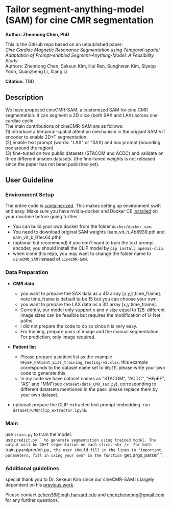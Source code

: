 # Tailor segment-anything-model (SAM) for cine CMR segmentation
**Author: Zhennong Chen, PhD**<br />

This is the GitHub repo based on an unpublished paper: <br />
*Cine Cardiac Magnetic Resonance Segmentation using Temporal-spatial Adaptation of Prompt-enabled Segment-Anything-Model: A Feasibility Study*<br />
Authors: Zhennong Chen, Sekeun Kim, Hui Ren, Sunghwan Kim, Siyeop Yoon, Quanzheng Li, Xiang Li<br />

**Citation**: TBD

## Description
We have proposed cineCMR-SAM, a customized SAM for cine CMR segmentation. It can segment a 2D slice (both SAX and LAX) across one cardiac cycle.<br />
The main contributions of cineCMR-SAM are as follows:<br />
(1) introduce a temporal-spatial attention mechanism in the origianl SAM ViT encoder to enable 2D+T segmentation.<br />
(2) enable text prompt (words: "LAX" or "SAX) and box prompt (bounding box around the region)<br />
(3) fine-tuned on two public datasets (STACOM and ACDC) and validate on three different unseen datasets. (the fine-tuned weights is not released since the paper has not been published yet).<br />


## User Guideline
### Environment Setup
The entire code is [containerized](https://www.docker.com/resources/what-container). This makes setting up environment swift and easy. Make sure you have nvidia-docker and Docker CE [installed](https://docs.nvidia.com/datacenter/cloud-native/container-toolkit/install-guide.html#docker) on your machine before going further. <br />
- You can build your own docker from the folder ```docker/docker_sam```. <br />
- You need to download original SAM weights (sam_vit_h_4b8939.pth and sam_vit_b_01ec64.pth)!<br />
- (optional but recommend) if you don't want to train the text prompt encoder, you should install the CLIP model by ```pip install openai-clip```.<br />
- when clone this repo, you may want to change the folder name to ```cineCMR_SAM``` instead of ```cineCMR-SAM```.

### Data Preparation
- **CMR data**<br />
    - you want to prepare the SAX data as a 4D array [x,y,z,time_frame]. note time_frame is default to be 15 but you can choose your own.<br />
    - you want to prepare the LAX data as a 3D array [x,y,time_frame].<br />
    - Currently, our model only support x and y size equal to 128. different image sizes can be feasible but requires the modification of U-Net paths.<br />
    - I did not prepare the code to do so since it is very easy.<br />
    - For training, prepare pairs of image and the manual segmentation. For prediction, only image required. <br />

- **Patient list** <br />
    - Please prepare a patient list as the example ```HFpEF_Patient_List_training_testing-v2.xlsx```. this example corresponds to the dataset name set to ```HFpEF```. please write your own code to generate this.<br />
    - In my code we have dataset names as "STACOM", "ACDC", "HFpEF", "AS" and "MM"(see ```dataset/data_CMR_sax.py```), corresponding to different datatsets mentioned in the paer. please replace them by your own dataset.<br />

- optional: prepare the CLIP-extracted text prompt embedding. run ```dataset/CMR/clip_extractor.ipynb```.

### Main
use ```train.py``` to train the model.  <br /> 
use ```predict.py`` to generate segmentation using trained model. The output will be 2D+T segmentation on each slice. <br /> 
For both ```train.py``` and ```predict.py```, the user should fill in the lines in "important parameters, fill in using your own" in the function ```get_args_parser```.<br /> 

### Additional guidelines 
special thank you to Dr. Sekeun Kim since our cineCMR-SAM is largely dependent on his [previous work](https://github.com/kimsekeun/MediViSTA-SAM).

Please contact zchen36@mgh.harvard.edu and chenzhennong@gmail.com for any further questions.



